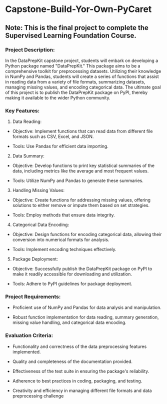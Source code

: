 # Capstone-Build-Yor-Own-PyCaret

## Note: This is the final project to complete the Supervised Learning Foundation Course.

### Project Description:

In the DataPrepKit capstone project, students will embark on developing a Python package named "DataPrepKit." This package aims to be a comprehensive toolkit for preprocessing datasets. Utilizing their knowledge in NumPy and Pandas, students will create a series of functions that assist in reading data from a variety of file formats, summarizing datasets, managing missing values, and encoding categorical data. The ultimate goal of this project is to publish the DataPrepKit package on PyPI, thereby making it available to the wider Python community.

### Key Features:

1. Data Reading:

- Objective: Implement functions that can read data from different file formats such as CSV, Excel, and JSON.

- Tools: Use Pandas for efficient data importing.

2. Data Summary:

- Objective: Develop functions to print key statistical summaries of the data, including metrics like the average and most frequent values.

- Tools: Utilize NumPy and Pandas to generate these summaries.

3. Handling Missing Values:

- Objective: Create functions for addressing missing values, offering solutions to either remove or impute them based on set strategies.

- Tools: Employ methods that ensure data integrity.

4. Categorical Data Encoding:

- Objective: Design functions for encoding categorical data, allowing their conversion into numerical formats for analysis.

- Tools: Implement encoding techniques effectively.

5. Package Deployment:

- Objective: Successfully publish the DataPrepKit package on PyPI to make it readily accessible for downloading and utilization.

- Tools: Adhere to PyPI guidelines for package deployment.

### Project Requirements:

- Proficient use of NumPy and Pandas for data analysis and manipulation.

- Robust function implementation for data reading, summary generation, missing value handling, and categorical data encoding.

### Evaluation Criteria:

- Functionality and correctness of the data preprocessing features 
  implemented.

- Quality and completeness of the documentation provided.

- Effectiveness of the test suite in ensuring the package's reliability.

- Adherence to best practices in coding, packaging, and testing.

- Creativity and efficiency in managing different file formats and data preprocessing challenge
